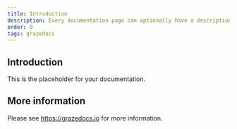 ```yaml
---
title: Introduction
description: Every documentation page can optionally have a description.
order: 0
tags: grazedocs
---
```


## Introduction

This is the placeholder for your documentation.

## More information

Please see https://grazedocs.io for more information.